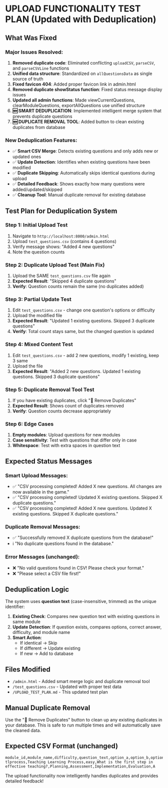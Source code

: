 # UPLOAD FUNCTIONALITY TEST PLAN (Updated with Deduplication)

## What Was Fixed

### Major Issues Resolved:
1. **Removed duplicate code**: Eliminated conflicting `uploadCSV`, `parseCSV`, and `parseCSVLine` functions
2. **Unified data structure**: Standardized on `allQuestionsData` as single source of truth
3. **Fixed favicon 404**: Added proper favicon link in admin.html
4. **Removed duplicate showStatus function**: Fixed status message display issues
5. **Updated all admin functions**: Made viewCurrentQuestions, clearModuleQuestions, exportAllQuestions use unified structure
6. **🆕 SMART DEDUPLICATION**: Implemented intelligent merge system that prevents duplicate questions
7. **🆕 DUPLICATE REMOVAL TOOL**: Added button to clean existing duplicates from database

### New Deduplication Features:
- ✅ **Smart CSV Merge**: Detects existing questions and only adds new or updated ones
- ✅ **Update Detection**: Identifies when existing questions have been modified
- ✅ **Duplicate Skipping**: Automatically skips identical questions during upload
- ✅ **Detailed Feedback**: Shows exactly how many questions were added/updated/skipped
- ✅ **Cleanup Tool**: Manual duplicate removal for existing database

## Test Plan for Deduplication System

### Step 1: Initial Upload Test
1. Navigate to `http://localhost:8000/admin.html`
2. Upload `test_questions.csv` (contains 4 questions)
3. Verify message shows: "Added 4 new questions"
4. Note the question counts

### Step 2: Duplicate Upload Test (Main Fix)
1. Upload the SAME `test_questions.csv` file again
2. **Expected Result**: "Skipped 4 duplicate questions"
3. **Verify**: Question counts remain the same (no duplicates added)

### Step 3: Partial Update Test
1. Edit `test_questions.csv` - change one question's options or difficulty
2. Upload the modified file
3. **Expected Result**: "Updated 1 existing questions. Skipped 3 duplicate questions"
4. **Verify**: Total count stays same, but the changed question is updated

### Step 4: Mixed Content Test
1. Edit `test_questions.csv` - add 2 new questions, modify 1 existing, keep 3 same
2. Upload the file
3. **Expected Result**: "Added 2 new questions. Updated 1 existing questions. Skipped 3 duplicate questions"

### Step 5: Duplicate Removal Tool Test
1. If you have existing duplicates, click "🧹 Remove Duplicates"
2. **Expected Result**: Shows count of duplicates removed
3. **Verify**: Question counts decrease appropriately

### Step 6: Edge Cases
1. **Empty modules**: Upload questions for new modules
2. **Case sensitivity**: Test with questions that differ only in case
3. **Whitespace**: Test with extra spaces in question text

## Expected Status Messages

### Smart Upload Messages:
- ✅ "CSV processing completed! Added X new questions. All changes are now available in the game."
- ✅ "CSV processing completed! Updated X existing questions. Skipped X duplicate questions."
- ✅ "CSV processing completed! Added X new questions. Updated X existing questions. Skipped X duplicate questions."

### Duplicate Removal Messages:
- ✅ "Successfully removed X duplicate questions from the database!"
- ℹ️ "No duplicate questions found in the database."

### Error Messages (unchanged):
- ❌ "No valid questions found in CSV! Please check your format."
- ❌ "Please select a CSV file first!"

## Deduplication Logic

The system uses **question text** (case-insensitive, trimmed) as the unique identifier:

1. **Existing Check**: Compares new question text with existing questions in same module
2. **Update Detection**: If question exists, compares options, correct answer, difficulty, and module name
3. **Smart Action**: 
   - If identical → Skip
   - If different → Update existing
   - If new → Add to database

## Files Modified
- `/admin.html` - Added smart merge logic and duplicate removal tool
- `/test_questions.csv` - Updated with proper test data
- `/UPLOAD_TEST_PLAN.md` - This updated test plan

## Manual Duplicate Removal
Use the "🧹 Remove Duplicates" button to clean up any existing duplicates in your database. This is safe to run multiple times and will automatically save the cleaned data.

## Expected CSV Format (unchanged)
```csv
module_id,module_name,difficulty,question_text,option_a,option_b,option_c,option_d,correct_option
tlprocess,Teaching Learning Process,easy,What is the first step in effective teaching?,Planning,Assessment,Implementation,Evaluation,A
```

The upload functionality now intelligently handles duplicates and provides detailed feedback!
